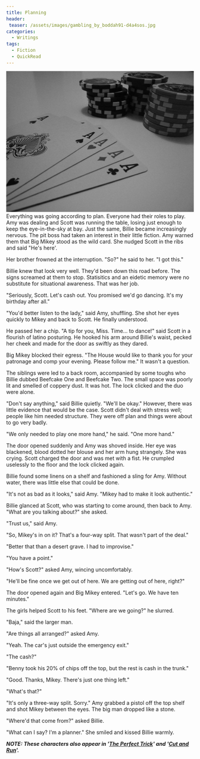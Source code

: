 ```yaml
---
title: Planning
header:
 teaser: /assets/images/gambling_by_boddah91-d4a4sos.jpg
categories:
  - Writings
tags:
  - Fiction
  - QuickRead
---
```

<img src="/assets/images/gambling_by_boddah91-d4a4sos.jpg">Everything was going according to plan. Everyone had their roles to play. Amy was dealing and Scott was running the table, losing just enough to keep the eye-in-the-sky at bay. Just the same, Billie became increasingly nervous. The pit boss had taken an interest in their little fiction. Amy warned them that Big Mikey stood as the wild card. She nudged Scott in the ribs and said "He's here'.

Her brother frowned at the interruption. "So?" he said to her. "I got this."

Billie knew that look very well. They'd been down this road before. The signs screamed at them to stop. Statisitics and an eidetic memory were no substitute for situational awareness. That was her job.

"Seriously, Scott. Let's cash out. You promised we'd go dancing. It's my birthday after all."

"You'd better listen to the lady," said Amy, shuffling. She shot her eyes quickly to Mikey and back to Scott. He finally understood.

He passed her a chip. "A tip for you, Miss. Time... to dance!" said Scott in a flourish of latino posturing. He hooked his arm around Billie's waist, pecked her cheek and made for the door as swiftly as they dared.

Big Mikey blocked their egress. "The House would like to thank you for your patronage and comp your evening. Please follow me." It wasn't a question.

The siblings were led to a back room, accompanied by some toughs who Billie dubbed Beefcake One and Beefcake Two. The small space was poorly lit and smelled of coppery dust. It was hot. The lock clicked and the duo were alone.

"Don't say anything," said Billie quietly. "We'll be okay." However, there was little evidence that would be the case. Scott didn't deal with stress well; people like him needed structure. They were off plan and things were about to go very badly.

"We only needed to play one more hand," he said. "One more hand."

The door opened suddenly and Amy was shoved inside. Her eye was blackened, blood dotted her blouse and her arm hung strangely. She was crying. Scott charged the door and was met with a fist. He crumpled uselessly to the floor and the lock clicked again.

Billie found some linens on a shelf and fashioned a sling for Amy. Without water, there was little else that could be done.

"It's not as bad as it looks," said Amy. "Mikey had to make it look authentic."

Billie glanced at Scott, who was starting to come around, then back to Amy. "What are you talking about?" she asked.

"Trust us," said Amy.

"So, Mikey's in on it? That's a four-way split. That wasn't part of the deal."

"Better that than a desert grave. I had to improvise."

"You have a point."

"How's Scott?" asked Amy, wincing uncomfortably.

"He'll be fine once we get out of here. We are getting out of here, right?"

The door opened again and Big Mikey entered. "Let's go. We have ten minutes."

The girls helped Scott to his feet. "Where are we going?" he slurred.

"Baja," said the larger man.

"Are things all arranged?" asked Amy.

"Yeah. The car's just outside the emergency exit."

"The cash?"

"Benny took his 20% of chips off the top, but the rest is cash in the trunk."

"Good. Thanks, Mikey. There's just one thing left."

"What's that?"

"It's only a three-way split. Sorry." Amy grabbed a pistol off the top shelf and shot Mikey between the eyes. The big man dropped like a stone.

"Where'd that come from?" asked Billie.

"What can I say? I'm a planner." She smiled and kissed Billie warmly.

***NOTE: These characters also appear in '<a href="/the-perfect-trick/">The Perfect Trick</a>' and '<a href="/cut-and-run/">Cut and Run</a>'.***